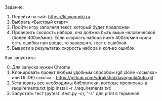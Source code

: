 Задание:

  1.	Перейти на сайт https://klavogonki.ru
  2.	Выбрать «Быстрый старт»
  3.	Пройти игру заполняя текст, который будет предложен
  4.	Проверить скорость набора, она должна быть выше человеческой (более 400зн/мин). Если скорость набора ниже 400зн/мин и/или есть ошибки при вводе, то завершить тест с ошибкой.
  5.	Вывести в результатах скорость набора и кол-во ошибок.

Как запустить:

  0. Для запуска нужен Chrome
  1. Клонировать проект любым удобным способом (git clone <ссылка> или UI IDE) ссылка - https://github.com/vdraksha/klavogonkiAuto.git
  2. Установить все необходимы библиотеки, которые прописаны в requirements.txt (pip install -r .\requirements.txt)
  3. Запустить тест (pytest .\test.py -s), "-s" для print в терминал
